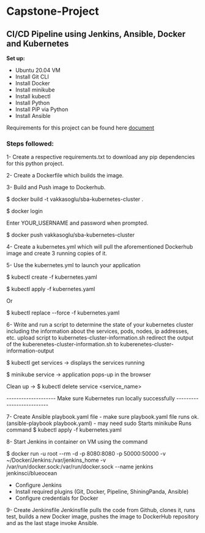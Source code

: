 # Capstone-Project

## CI/CD Pipeline using Jenkins, Ansible, Docker and Kubernetes



**Set up:** 

- Ubuntu 20.04 VM
- Install Git CLI
- Install Docker
- Install minikube
- Install kubectl
- Install Python
- Install PiP via Python
- Install Ansible

Requirements for this project can be found here [document](https://docs.google.com/document/d/17OwlITE-yPWNj3Vi5RtQfz3ItvSkOfnbaVMnzlZyGTg)
 
 
### Steps followed: 

1- Create a respective requirements.txt to download any pip dependencies for this python project.

2- Create a Dockerfile which builds the image.

3- Build and Push image to Dockerhub.

$ docker build -t vakkasoglu/sba-kubernetes-cluster .

$ docker login

Enter YOUR_USERNAME and password when prompted.

$ docker push vakkasoglu/sba-kubernetes-cluster

4- Create a kubernetes.yml which will pull the aforementioned Dockerhub image and create 3 running copies of it.

5- Use the kubernetes.yml to launch your application

$ kubectl create -f kubernetes.yaml

$ kubectl apply -f kubernetes.yaml

Or 

$ kubectl replace --force -f kubernetes.yaml
      
6- Write and run a script to determine the state of your kubernetes cluster including the information about the services, pods, nodes, ip addresses, etc.
upload script to kubernetes-cluster-information.sh
redirect the output of the kuberenetes-cluster-information.sh to kuberenetes-cluster-information-output

$ kubectl get services → displays the services running

$ minikube service <service-name> → application pops-up in the browser

Clean up → $ kubectl delete service <service_name>

-------------------- Make sure Kubernetes run locally successfully --------------------------

7- Create Ansible playbook.yaml file - make sure playbook.yaml file runs ok. (ansible-playbook playbook.yaml) - may need sudo
Starts minikube
Runs command $ kubectl apply -f kubernetes.yaml

8- Start Jenkins in container on VM using the command 

$ docker run -u root --rm -d -p 8080:8080 -p 50000:50000 -v ~/Docker/Jenkins:/var/jenkins_home -v /var/run/docker.sock:/var/run/docker.sock --name jenkins jenkinsci/blueocean

- Configure Jenkins
- Install required plugins (Git, Docker, Pipeline, ShiningPanda, Ansible)
- Configure credentials for Docker

9- Create Jenkinsfile
Jenkinsfile pulls the code from Github, clones it, runs test, builds a new Docker image, pushes the image to DockerHub repository and as the last stage invoke Ansible.



